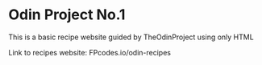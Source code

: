 # Odin Project No.1

This is a basic recipe website guided by TheOdinProject using only HTML

Link to recipes website: FPcodes.io/odin-recipes
